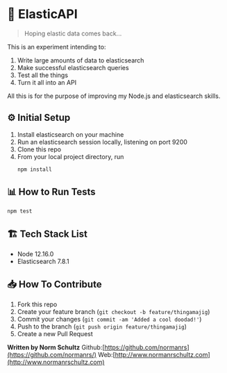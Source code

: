 # 📱 ElasticAPI
> Hoping elastic data comes back...

This is an experiment intending to:
  1. Write large amounts of data to elasticsearch
  2. Make successful elasticsearch queries
  3. Test all the things
  4. Turn it all into an API

All this is for the purpose of improving my Node.js and elasticsearch skills.

## ⚙️ Initial Setup

  1. Install elasticsearch on your machine
  2. Run an elasticsearch session locally, listening on port 9200
  3. Clone this repo
  4. From your local project directory, run
      ```sh
      npm install
      ```

## 📊 How to Run Tests

```sh
npm test
```

## 🏗 Tech Stack List

* Node 12.16.0
* Elasticsearch 7.8.1

## 📥 How To Contribute

1. Fork this repo
2. Create your feature branch (`git checkout -b feature/thingamajig`)
3. Commit your changes (`git commit -am 'Added a cool doodad!'`)
4. Push to the branch (`git push origin feature/thingamajig`)
5. Create a new Pull Request

**Written by Norm Schultz**
Github:[https://github.com/normanrs](https://github.com/normanrs/)
Web:[http://www.normanrschultz.com](http://www.normanrschultz.com)